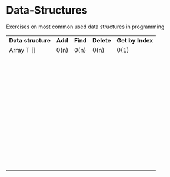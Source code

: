 # Data-Structures
Exercises on most common used data structures in programming

<table>
<tbody>
<tr>
<td><b>Data structure</b></td>
<td><b>Add</b></td>
<td><b>Find</b></td>
<td><b>Delete</b></td>
<td><b>Get by Index</b></td>
</tr>
<tr>
<td>Array T []</td>
<td>0(n)</td>
<td>0(n)</td>
<td>0(n)</td>
<td>0(1)</td>
</tr>
<tr>
<td></td>
<td>&nbsp;</td>
<td> </td>
<td>&nbsp;</td>
<td>&nbsp;</td>
</tr>
<tr>
<td>&nbsp;</td>
<td>&nbsp;</td>
<td>&nbsp;</td>
<td>&nbsp;</td>
<td>&nbsp;</td>
</tr>
<tr>
<td>&nbsp;</td>
<td>&nbsp;</td>
<td>&nbsp;</td>
<td>&nbsp;</td>
<td>&nbsp;</td>
</tr>
<tr>
<td>&nbsp;</td>
<td>&nbsp;</td>
<td>&nbsp;</td>
<td>&nbsp;</td>
<td>&nbsp;</td>
</tr>
<tr>
<td>&nbsp;</td>
<td>&nbsp;</td>
<td>&nbsp;</td>
<td>&nbsp;</td>
<td>&nbsp;</td>
</tr>
<tr>
<td>&nbsp;</td>
<td>&nbsp;</td>
<td>&nbsp;</td>
<td>&nbsp;</td>
<td>&nbsp;</td>
</tr>
<tr>
<td>&nbsp;</td>
<td>&nbsp;</td>
<td>&nbsp;</td>
<td>&nbsp;</td>
<td>&nbsp;</td>
</tr>
<tr>
<td>&nbsp;</td>
<td>&nbsp;</td>
<td>&nbsp;</td>
<td>&nbsp;</td>
<td>&nbsp;</td>
</tr>
<tr>
<td>&nbsp;</td>
<td>&nbsp;</td>
<td>&nbsp;</td>
<td>&nbsp;</td>
<td>&nbsp;</td>
</tr>
<tr>
<td>&nbsp;</td>
<td>&nbsp;</td>
<td>&nbsp;</td>
<td>&nbsp;</td>
<td>&nbsp;</td>
</tr>
  <tr>
<td>&nbsp;</td>
<td>&nbsp;</td>
<td>&nbsp;</td>
<td>&nbsp;</td>
<td>&nbsp;</td>
</tr>
  <tr>
<td>&nbsp;</td>
<td>&nbsp;</td>
<td>&nbsp;</td>
<td>&nbsp;</td>
<td>&nbsp;</td>
</tr>
</tbody>
</table>
